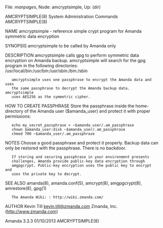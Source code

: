File: *manpages*,  Node: amcryptsimple,  Up: (dir)

AMCRYPTSIMPLE(8)        System Administration Commands        AMCRYPTSIMPLE(8)



NAME
       amcryptsimple - reference simple crypt program for Amanda symmetric
       data encryption

SYNOPSIS
       amcryptsimple  to be called by Amanda only

DESCRIPTION
       amcryptsimple calls gpg to perform symmetric data encryption on Amanda
       backup.  amcryptsimple will search for the gpg program in the following
       directories: /usr/local/bin:/usr/bin:/usr/sbin:/bin:/sbin

       amcryptsimple uses one passphrase to encrypt the Amanda data and uses
       the same passphrase to decrypt the Amanda backup data.  amcryptsimple
       uses AES256 as the symmetric cipher.

HOW TO CREATE PASSPHRASE
       Store the passphrase inside the home-directory of the Amanda user
       ($amanda_user) and protect it with proper permissions:

       echo my_secret_passphrase > ~$amanda_user/.am_passphrase
       chown $amanda_user:disk ~$amanda_user/.am_passphrase
       chmod 700 ~$amanda_user/.am_passphrase

NOTES
       Choose a good passphrase and protect it properly. Backup data can only
       be restored with the passphrase. There is no backdoor.

       If storing and securing passphrase in your environment presents
       challenges, Amanda provide public-key data encryption through
       amgpgcrypt. Public-key encryption uses the public key to encrypt and
       uses the private key to decrypt.

SEE ALSO
       amanda(8), amanda.conf(5), amcrypt(8), amgpgcrypt(8), amrestore(8),
       gpg(1)

       The Amanda Wiki: : http://wiki.zmanda.com/

AUTHOR
       Kevin Till <kevin.till@zmanda.com>
           Zmanda, Inc. (http://www.zmanda.com)



Amanda 3.3.3                      01/10/2013                  AMCRYPTSIMPLE(8)
